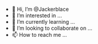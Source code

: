 - 👋 Hi, I’m @Jackerblace
- 👀 I’m interested in ...
- 🌱 I’m currently learning ...
- 💞️ I’m looking to collaborate on ...
- 📫 How to reach me ...

<!---
Jackerblace/Jackerblace is a ✨ special ✨ repository because its `README.md` (this file) appears on your GitHub profile.
You can click the Preview link to take a look at your changes.
--->
